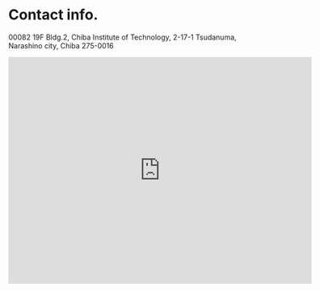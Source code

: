 # Contact info.
00082 19F Bldg.2, Chiba Institute of Technology, 2-17-1 Tsudanuma, Narashino city, Chiba 275-0016

<iframe src="https://www.google.com/maps/embed?pb=!1m18!1m12!1m3!1d3240.5188758417235!2d140.02136350000006!3d35.68884699999999!2m3!1f0!2f0!3f0!3m2!1i1024!2i768!4f13.1!3m3!1m2!1s0x602280271c38ab81%3A0x9b26ed71e15bb456!2z5Y2D6JGJ5bel5qWt5aSn5a2m!5e0!3m2!1sja!2sjp!4v1442668748838" width="600" height="450" frameborder="0" style="border:0" allowfullscreen></iframe>
